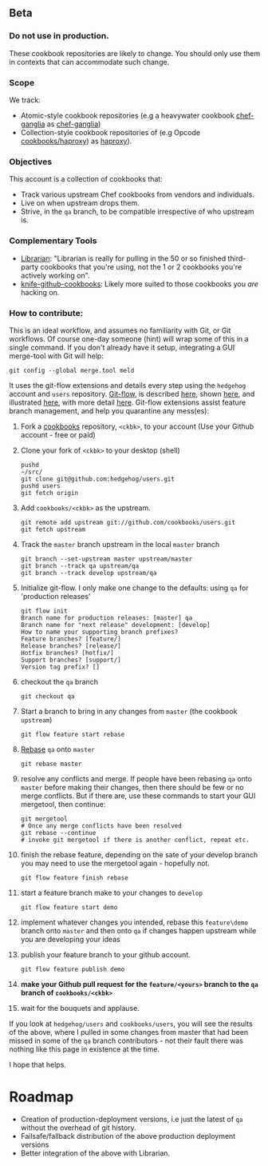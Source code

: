 ## Beta
### Do not use in production.
These cookbook repositories are likely to change.  You should only use them in
contexts that can accommodate such change.

### Scope
We track:

 - Atomic-style cookbook repositories (e.g a heavywater cookbook
[chef-ganglia](https://github.com/heavywater/chef-ganglia) as [chef-ganglia](https://github.com/cookbooks/chef-ganglia))
 - Collection-style cookbook repositories of (e.g Opcode [cookbooks/haproxy](https://github.com/opscode/cookbooks/tree/master/haproxy))
as [haproxy](https://github.com/cookbooks/haproxy)).

### Objectives
This account is a collection of cookbooks that:

 - Track various upstream Chef cookbooks from vendors and individuals.
 - Live on when upstream drops them.
 - Strive, in the `qa` branch, to be compatible irrespective of who upstream is.

### Complementary Tools
 - [Librarian](https://github.com/applicationsonline/librarian): "Librarian is really for pulling in the 50 or so finished third-party cookbooks that you're using, not the 1 or 2 cookbooks you're actively working on".
 - [knife-github-cookbooks](https://github.com/websterclay/knife-github-cookbooks): Likely more suited to those cookbooks you *are* hacking on.

### How to contribute:
This is an ideal workflow, and assumes no familiarity with Git, or Git workflows.  Of course
one-day someone (hint) will wrap some of this in a single command.
If you don't already have it setup, integrating a GUI merge-tool with Git will help:

    git config --global merge.tool meld

It uses the git-flow extensions and details every step using the `hedgehog` account and `users` repository.
[Git-flow](https://github.com/nvie/gitflow), is described [here](http://jeffkreeftmeijer.com/2010/why-arent-you-using-git-flow/),
shown [here](http://buildamodule.com/video/change-management-and-version-control-deploying-releases-features-and-fixes-with-git-how-to-use-a-scalable-git-branching-model-called-gitflow),
and illustrated [here](https://github.com/eadz/Git-Flow-Example), with more detail
[here](http://yakiloo.com/getting-started-git-flow/).
Git-flow extensions assist feature branch management, and help you quarantine any mess(es):

 1. Fork a [cookbooks](https://github.com/cookbooks) repository, `<ckbk>`, to your account (Use your Github account - free or paid)
 1. Clone your fork of `<ckbk>` to your desktop (shell)

        pushd
        ~/src/
        git clone git@github.com:hedgehog/users.git
        pushd users
        git fetch origin
 1. Add `cookbooks/<ckbk>` as the upstream.

        git remote add upstream git://github.com/cookbooks/users.git
        git fetch upstream
 1. Track the `master` branch upstream in the local `master` branch

        git branch --set-upstream master upstream/master
        git branch --track qa upstream/qa
        git branch --track develop upstream/qa
 1. Initialize git-flow.  I only make one change to the defaults: using `qa` for
    'production releases'

        git flow init
        Branch name for production releases: [master] qa
        Branch name for "next release" development: [develop]
        How to name your supporting branch prefixes?
        Feature branches? [feature/]
        Release branches? [release/]
        Hotfix branches? [hotfix/]
        Support branches? [support/]
        Version tag prefix? []
 1. checkout the `qa` branch

        git checkout qa
 1. Start a branch to bring in any changes from `master` (the cookbook `upstream`)

        git flow feature start rebase
 1. [Rebase](http://book.git-scm.com/4_rebasing.html) `qa` onto `master`

        git rebase master
 1. resolve any conflicts and merge. If people have been rebasing `qa` onto
 `master` before making their changes, then there should be few or no merge conflicts.
  But if there are, use these commands to start your GUI mergetool, then continue:

        git mergetool
        # Once any merge conflicts have been resolved
        git rebase --continue
        # invoke git mergetool if there is another conflict, repeat etc.
 1. finish the rebase feature, depending on the sate of your develop branch you may need to use the mergetool again - hopefully not.

        git flow feature finish rebase
 1. start a feature branch make to your changes to `develop`

        git flow feature start demo
 1. implement whatever changes you intended, rebase this `feature\demo` branch
 onto `master` and then onto `qa` if changes happen upstream while you are developing your ideas
 1. publish your feature branch to your github account.

        git flow feature publish demo
 1. **make your Github pull request for the `feature/<yours>` branch to the `qa` branch of `cookbooks/<ckbk>`**
 1. wait for the bouquets and applause.

If you look at `hedgehog/users` and `cookbooks/users`, you will see the results
of the above, where I pulled in some changes from master that had been missed in some
of the `qa` branch contributors - not their fault there was nothing like this page
in existence at the time.

I hope that helps.

# Roadmap
 - Creation of production-deployment versions, i.e just the latest of `qa` without
 the overhead of git history.
 - Failsafe/fallback distribution of the above production deployment versions
 - Better integration of the above with Librarian.

